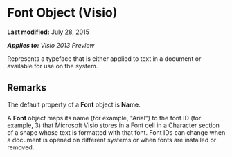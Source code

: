 
# Font Object (Visio)

 **Last modified:** July 28, 2015

 _**Applies to:** Visio 2013 Preview_

Represents a typeface that is either applied to text in a document or available for use on the system.


## Remarks

The default property of a  **Font** object is **Name**.

A  **Font** object maps its name (for example, "Arial") to the font ID (for example, 3) that Microsoft Visio stores in a Font cell in a Character section of a shape whose text is formatted with that font. Font IDs can change when a document is opened on different systems or when fonts are installed or removed.

